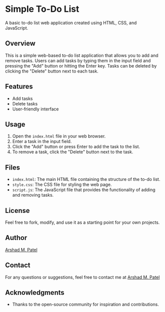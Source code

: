 # Simple To-Do List

A basic to-do list web application created using HTML, CSS, and JavaScript.

## Overview

This is a simple web-based to-do list application that allows you to add and remove tasks. Users can add tasks by typing them in the input field and pressing the "Add" button or hitting the Enter key. Tasks can be deleted by clicking the "Delete" button next to each task.

## Features

- Add tasks
- Delete tasks
- User-friendly interface

## Usage

1. Open the `index.html` file in your web browser.
2. Enter a task in the input field.
3. Click the "Add" button or press Enter to add the task to the list.
4. To remove a task, click the "Delete" button next to the task.

## Files

- `index.html`: The main HTML file containing the structure of the to-do list.
- `style.css`: The CSS file for styling the web page.
- `script.js`: The JavaScript file that provides the functionality of adding and removing tasks.

## License

Feel free to fork, modify, and use it as a starting point for your own projects.

## Author

[Arshad M. Patel](https://github.com/arshadpatel)

## Contact

For any questions or suggestions, feel free to contact me at [Arshad M. Patel](https://www.linkedin.com/in/arshad-patel/)

## Acknowledgments

- Thanks to the open-source community for inspiration and contributions.

